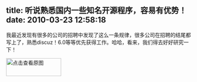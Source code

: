title: 听说熟悉国内一些知名开源程序，容易有优势！
date: 2010-03-23 12:58:18
---

<p>
	我最近发现有很多的公司的招聘中发现了这么一条规律，很多公司在招聘的结尾都写上了，熟悉discuz！6.0等等优先获得工作。哈哈，看来，我们得去好好研究一下！</p>
<p>
	<a href="width/upload/201003/38bfb11bf48fc2f56d2ca2d796d0b0af-20100323000221.gif" id="file:" target="_blank"><img border="0" height="49" src="width/upload/201003/38bfb11bf48fc2f56d2ca2d796d0b0af-20100323000221.gif" title="点击查看原图" width="150" /></a></p>